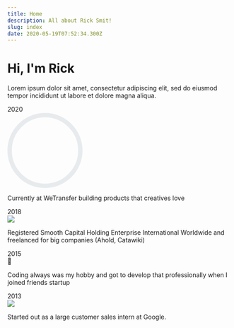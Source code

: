 ```yaml
---
title: Home
description: All about Rick Smit!
slug: index
date: 2020-05-19T07:52:34.300Z
---
```


<h1 class="leading-tight text-4xl font-semibold mb-4 mt-6 text-center pb-2 sm:text-5xl">Hi, I'm Rick</h1>

<p class="mb-12 text-center">Lorem ipsum dolor sit amet, consectetur adipiscing elit, sed do eiusmod tempor incididunt ut labore et dolore magna aliqua.<p>

<div class="updates">
  <div class="update">
    <div class="line"></div>
    <aside class="timestamp">2020</aside>
    <main class="info">
      <svg id="wetransfer-spinner" viewBox="0 0 170 170" height="170" width="170" shapeRendering="geometricPrecision"  xmlns="http://www.w3.org/2000/svg">
        <circle
          r="80"
          cx="85"
          cy="85"
          fill="transparent"
          stroke="rgb(232, 235, 237)"
          stroke-dashoffset="0"
          stroke-width="10"
        />
      </svg>
      <p>Currently at WeTransfer building products that creatives love</p>
    </main>
  </div>
  <div class="update">
    <div class="line"></div>
    <aside class="timestamp">2018</aside>
    <main class="info">
      <img src="/images/uploads/globe-logo.png">
    <p>Registered Smooth Capital Holding Enterprise International Worldwide and freelanced for big companies (Ahold, Catawiki)</p>
    </main>
  </div>
  <div class="update">
    <div class="line"></div>
    <aside class="timestamp">2015</aside>
    <main class="info">
      <span class="emoji">🚀</span>
    <p>Coding always was my hobby and got to develop that professionally when I joined friends startup</p>
    </main>
  </div>
  <div class="update">
    <aside class="timestamp">2013</aside>
    <main class="info">
      <img src="/images/uploads/google-logo.png">
    <p>Started out as a large customer sales intern at Google.</p>
    </main>
  </div>

</div>
